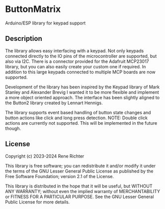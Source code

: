 # ButtonMatrix

Arduino/ESP library for keypad support

## Description

The library allows easy interfacing with a keypad.
Not only keypads connected directly to the IO pins of the microcontroller are supported, but also via I2C.
There is a connector provided for the Adafruit MCP23017 library, but you can also easily create your custom one if required.
In addition to this large keypads connected to multiple MCP boards are now supported.

Development of the library has been inspired by the Keypad library of Mark Stanley and Alexander Brevig
I wanted it to be more flexible and implement a more object oriented approach.
The interface has been slightly aligned to the Button2 library created by Lennart Hennigs.


The library supports event based handling of button state changes and button actions like click and long press detection.
NOTE: Double click actions are currently not supported. This will be implemented in the future though.


## License

Copyright (c) 2023-2024 Rene Richter

This library is free software; you can redistribute it and/or
modify it under the terms of the GNU Lesser General Public
License as published by the Free Software Foundation; version
2.1 of the License.

This library is distributed in the hope that it will be useful,
but WITHOUT ANY WARRANTY; without even the implied warranty of
MERCHANTABILITY or FITNESS FOR A PARTICULAR PURPOSE.
See the GNU Lesser General Public License for more details.
